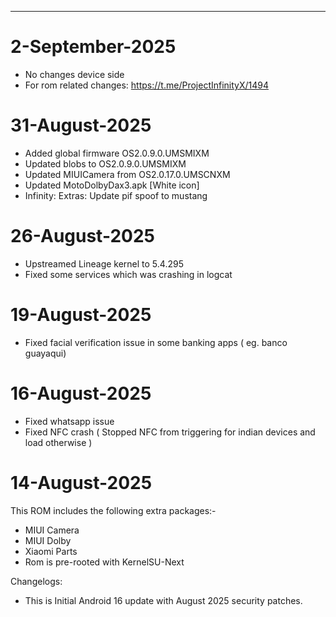 ***
# 2-September-2025
* No changes device side
* For rom related changes: https://t.me/ProjectInfinityX/1494

# 31-August-2025
* Added global firmware OS2.0.9.0.UMSMIXM
* Updated blobs to OS2.0.9.0.UMSMIXM
* Updated MIUICamera from OS2.0.17.0.UMSCNXM
* Updated MotoDolbyDax3.apk [White icon]
* Infinity: Extras: Update pif spoof to mustang

# 26-August-2025
* Upstreamed Lineage kernel to 5.4.295
* Fixed some services which was  crashing in logcat

# 19-August-2025

* Fixed facial verification issue in some banking apps ( eg. banco guayaqui)

# 16-August-2025

* Fixed whatsapp issue
* Fixed NFC crash ( Stopped NFC from triggering for indian devices and load otherwise )

# 14-August-2025

This ROM includes the following extra packages:-
* MIUI Camera
* MIUI Dolby
* Xiaomi Parts
* Rom is pre-rooted with KernelSU-Next

Changelogs:
* This is Initial Android 16 update with August 2025 security patches.
